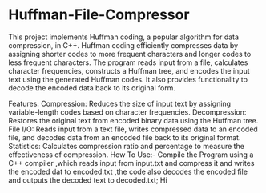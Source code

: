 # Huffman-File-Compressor
This project implements Huffman coding, a popular algorithm for data compression, in C++. Huffman coding efficiently compresses data by assigning shorter codes to more frequent characters and longer codes to less frequent characters. The program reads input from a file, calculates character frequencies, constructs a Huffman tree, and encodes the input text using the generated Huffman codes. It also provides functionality to decode the encoded data back to its original form.

Features:
Compression: Reduces the size of input text by assigning variable-length codes based on character frequencies.
Decompression: Restores the original text from encoded binary data using the Huffman tree.
File I/O: Reads input from a text file, writes compressed data to an encoded file, and decodes data from an encoded file back to its original format.
Statistics: Calculates compression ratio and percentage to measure the effectiveness of compression.
How To Use:-
Compile the Program using a C++ compiler ,which reads input from input.txt and compress it and writes the encoded dat to encoded.txt ,the code also decodes the encoded file and outputs the decoded text to decoded.txt; Hi

